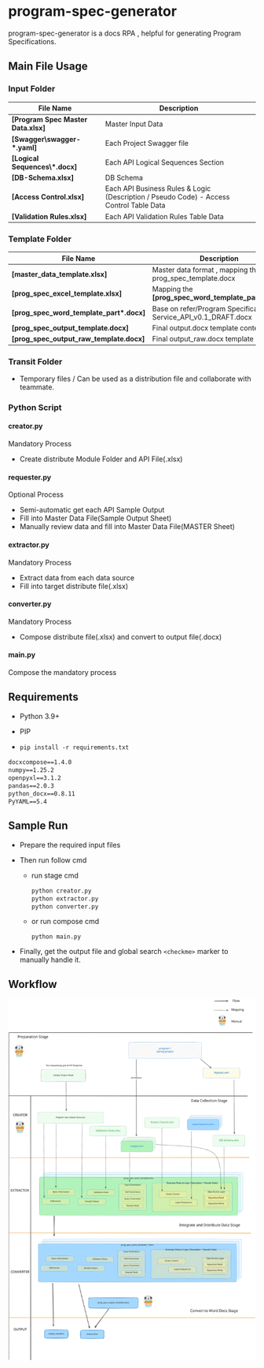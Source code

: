 # program-spec-generator

program-spec-generator is a docs RPA , helpful for generating Program Specifications.

## Main File Usage

### Input Folder

| File Name                           | Description                                                                             |
|-------------------------------------|-----------------------------------------------------------------------------------------|
| **[Program Spec Master Data.xlsx]** | Master Input Data                                                                       |
| **[Swagger\swagger-*.yaml]**   | Each Project Swagger file                                                               |
| **[Logical Sequences\\\*.docx]**    | Each API Logical Sequences Section                                                      |
| **[DB-Schema.xlsx]**                | DB Schema                                                                               |
| **[Access Control.xlsx]**           | Each API Business Rules & Logic (Description / Pseudo Code) - Access Control Table Data |
| **[Validation Rules.xlsx]**         | Each API Validation Rules Table Data                                                    |

### Template Folder

| File Name                                 | Description                                                     |
|-------------------------------------------|-----------------------------------------------------------------|
| **[master_data_template.xlsx]**           | Master data format , mapping the prog_spec_template.docx        |
| **[prog_spec_excel_template.xlsx]**       | Mapping the **[prog_spec_word_template_part\*.docx]**           |
| **[prog_spec_word_template_part\*.docx]** | Base on refer/Program Specification Service_API_v0.1_DRAFT.docx |
| **[prog_spec_output_template.docx]**      | Final output.docx template content                              |
| **[prog_spec_output_raw_template.docx]**  | Final output_raw.docx template content                          |

### Transit Folder

- Temporary files / Can be used as a distribution file and collaborate with teammate.

### Python Script

#### creator.py

Mandatory Process

- Create distribute Module Folder and API File(.xlsx)

#### requester.py

Optional Process

- Semi-automatic get each API Sample Output
- Fill into Master Data File(Sample Output Sheet)
- Manually review data and fill into Master Data File(MASTER Sheet)

#### extractor.py

Mandatory Process

- Extract data from each data source
- Fill into target distribute file(.xlsx)

#### converter.py

Mandatory Process

- Compose distribute file(.xlsx) and convert to output file(.docx)

#### main.py

Compose the mandatory process

## Requirements

- Python 3.9+
- PIP

- `pip install -r requirements.txt`

```shell
docxcompose==1.4.0
numpy==1.25.2
openpyxl==3.1.2
pandas==2.0.3
python_docx==0.8.11
PyYAML==5.4
```

## Sample Run

- Prepare the required input files
- Then run follow cmd

    - run stage cmd
      ```shell
      python creator.py
      python extractor.py
      python converter.py
      ```

    - or run compose cmd

      ```shell
      python main.py
      ```
- Finally, get the output file and global search `<checkme>` marker to manually handle it.

## Workflow

![](./assets/workflow.svg)
